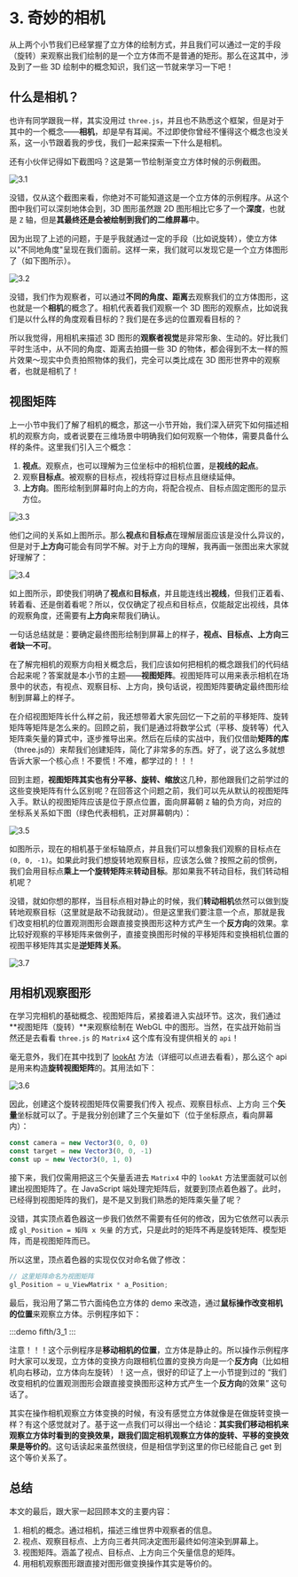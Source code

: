 # 3. 奇妙的相机

从上两个小节我们已经掌握了立方体的绘制方式，并且我们可以通过一定的手段（旋转）来观察出我们绘制的是一个立方体而不是普通的矩形。那么在这其中，涉及到了一些 3D 绘制中的概念知识，我们这一节就来学习一下吧！

## 什么是相机？

也许有同学跟我一样，其实没用过 `three.js`，并且也不熟悉这个框架，但是对于其中的一个概念——**相机**，却是早有耳闻。不过即使你曾经不懂得这个概念也没关系，这一小节跟着我的步伐，我们一起来探索一下什么是相机。

还有小伙伴记得如下截图吗？这是第一节绘制渐变立方体时候的示例截图。

![3.1](../../public/images/fifth/3.1.png)

没错，仅从这个截图来看，你绝对不可能知道这是一个立方体的示例程序。从这个图中我们可以深刻地体会到，3D 图形虽然跟 2D 图形相比它多了一个**深度**，也就是 `Z` 轴，但是**其最终还是会被绘制到我们的二维屏幕**中。

因为出现了上述的问题，于是乎我就通过一定的手段（比如说旋转），使立方体以"不同地角度"呈现在我们面前。这样一来，我们就可以发现它是一个立方体图形了（如下图所示）。

![3.2](../../public/images/fifth/3.2.png)

没错，我们作为观察者，可以通过**不同的角度、距离**去观察我们的立方体图形，这也就是一个**相机**的概念了。相机代表着我们观察一个 3D 图形的观察点，比如说我们是以什么样的角度观看目标的？我们是在多远的位置观看目标的？

所以我觉得，用相机来描述 3D 图形的**观察者视觉**是非常形象、生动的。好比我们平时生活中，从不同的角度、距离去拍摄一些 3D 的物体，都会得到不太一样的照片效果～现实中负责拍照物体的我们，完全可以类比成在 3D 图形世界中的观察者，也就是相机了！

## 视图矩阵

上一小节中我们了解了相机的概念，那这一小节开始，我们深入研究下如何描述相机的观察方向，或者说要在三维场景中明确我们如何观察一个物体，需要具备什么样的条件。这里我们引入三个概念：
1. **视点**。观察点，也可以理解为三位坐标中的相机位置，是**视线的起点**。
2. 观察**目标点**。被观察的目标点，视线将穿过目标点且继续延伸。
3. **上方向**。图形绘制到屏幕时向上的方向，将配合视点、目标点固定图形的显示方位。

![3.3](../../public/images/fifth/3.3.png)

他们之间的关系如上图所示。那么**视点**和**目标点**在理解层面应该是没什么异议的，但是对于**上方向**可能会有同学不解。对于上方向的理解，我再画一张图出来大家就好理解了：

![3.4](../../public/images/fifth/3.4.png)

如上图所示，即使我们明确了**视点**和**目标点**，并且能连线出**视线**，但我们正着看、转着看、还是倒着看呢？所以，仅仅确定了视点和目标点，仅能敲定出视线，具体的观察角度，还需要有**上方向**来帮我们确认。

一句话总结就是：要确定最终图形绘制到屏幕上的样子，**视点、目标点、上方向三者缺一不可**。

在了解完相机的观察方向相关概念后，我们应该如何把相机的概念跟我们的代码结合起来呢？答案就是本小节的主题——**视图矩阵**。视图矩阵可以用来表示相机在场景中的状态，有视点、观察目标、上方向，换句话说，视图矩阵要确定最终图形绘制到屏幕上的样子。

在介绍视图矩阵长什么样之前，我还想带着大家先回忆一下之前的平移矩阵、旋转矩阵等矩阵是怎么来的。回顾之前，我们是通过将数学公式（平移、旋转等）代入矩阵乘矢量的算式中，逐步推导出来。然后在后续的实战中，我们仅借助**矩阵的库**（three.js的）来帮我们创建矩阵，简化了非常多的东西。好了，说了这么多就想告诉大家一个核心点！不要慌！不难，都学过的！！！

回到主题，**视图矩阵其实也有分平移、旋转、缩放**这几种，那他跟我们之前学过的这些变换矩阵有什么区别呢？在回答这个问题之前，我们可以先从默认的视图矩阵入手。默认的视图矩阵应该是位于原点位置，面向屏幕朝 `Z` 轴的负方向，对应的坐标系关系如下图（绿色代表相机，正对屏幕朝内）：

![3.5](../../public/images/fifth/3.5.png)

如图所示，现在的相机基于坐标轴原点，并且我们可以想象我们观察的目标点在 `(0, 0, -1)`。如果此时我们想旋转地观察目标，应该怎么做？按照之前的惯例，我们会用目标点**乘上一个旋转矩阵**来**转动目标**。那如果我不转动目标，我们转动相机呢？

没错，就如你想的那样，当目标点相对静止的时候，我们**转动相机**依然可以做到旋转地观察目标（这里就是敌不动我就动）。但是这里我们要注意一个点，那就是我们改变相机的位置观测图形会跟直接变换图形这种方式产生一个**反方向**的效果。拿比较好观察的平移矩阵来做例子，直接变换图形时候的平移矩阵和变换相机位置的视图平移矩阵其实是**逆矩阵关系**。

![3.7](../../public/images/fifth/3.7.png)

## 用相机观察图形

在学习完相机的基础概念、视图矩阵后，紧接着进入实战环节。这次，我们通过**视图矩阵（旋转）**来观察绘制在 WebGL 中的图形。当然，在实战开始前当然还是去看看 `three.js` 的 `Matrix4` 这个库有没有提供相关的 `api`！

毫无意外，我们在其中找到了 [lookAt](https://threejs.org/docs/index.html#api/en/math/Matrix4.lookAt) 方法（详细可以点进去看看），那么这个 api 是用来构造**旋转视图矩阵**的。其用法如下：

![3.6](../../public/images/fifth/3.6.png)

因此，创建这个旋转视图矩阵仅需要我们传入 视点、观察目标点、上方向 三个**矢量**坐标就可以了。于是我分别创建了三个矢量如下（位于坐标原点，看向屏幕内）：

```js
const camera = new Vector3(0, 0, 0)
const target = new Vector3(0, 0, -1)
const up = new Vector3(0, 1, 0)
```

接下来，我们仅需用把这三个矢量丢进去 `Matrix4` 中的 `lookAt` 方法里面就可以创建出视图矩阵了。在 JavaScript 端处理完矩阵后，就要到顶点着色器了。此时，已经得到视图矩阵的我们，是不是又到我们熟悉的矩阵乘矢量了呢？

没错，其实顶点着色器这一步我们依然不需要有任何的修改，因为它依然可以表示成 `gl_Position = 矩阵 x 矢量` 的方式，只是此时的矩阵不再是旋转矩阵、模型矩阵，而是视图矩阵而已。

所以这里，顶点着色器的实现仅仅对命名做了修改：

```C
// 这里矩阵命名为视图矩阵
gl_Position = u_ViewMatrix * a_Position;
```

最后，我沿用了第二节六面纯色立方体的 demo 来改造，通过**鼠标操作改变相机的位置**来观察立方体。示例程序如下：

:::demo
fifth/3_1
:::

注意！！！这个示例程序是**移动相机的位置**，立方体是静止的。所以操作示例程序时大家可以发现，立方体的变换方向跟相机位置的变换方向是一个**反方向**（比如相机向右移动，立方体向左旋转）！这一点，很好的印证了上一小节提到过的 “我们改变相机的位置观测图形会跟直接变换图形这种方式产生一个**反方向**的效果” 这句话了。

其实在操作相机观察立方体变换的时候，有没有感觉立方体就像是在做旋转变换一样？有这个感觉就对了。基于这一点我们可以得出一个结论：**其实我们移动相机来观察立方体时看到的变换效果，跟我们固定相机观察立方体的旋转、平移的变换效果是等价的**。这句话读起来虽然很绕，但是相信学到这里的你已经能自己 get 到这个等价关系了。

## 总结
本文的最后，跟大家一起回顾本文的主要内容：
1. 相机的概念。通过相机，描述三维世界中观察者的信息。
2. 视点、观察目标点、上方向三者共同决定图形最终如何渲染到屏幕上。
3. 视图矩阵。涵盖了视点、目标点、上方向三个矢量信息的矩阵。
4. 用相机观察图形跟直接对图形做变换操作其实是等价的。
